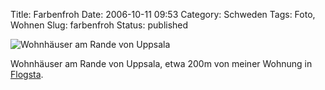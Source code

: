 Title: Farbenfroh
Date: 2006-10-11 09:53
Category: Schweden
Tags: Foto, Wohnen
Slug: farbenfroh
Status: published

![Wohnhäuser am Rande von
Uppsala](/pic/farben.jpg "Wohnhäuser am Rande von Uppsala")

Wohnhäuser am Rande von Uppsala, etwa 200m von meiner Wohnung in
[Flogsta](http://www.fiket.de/2006/03/27/wort-der-woche-flogstavral/).

